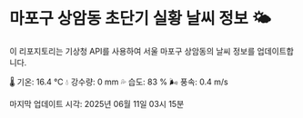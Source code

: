 
# 마포구 상암동 초단기 실황 날씨 정보 🌤️

이 리포지토리는 기상청 API를 사용하여 서울 마포구 상암동의 날씨 정보를 업데이트합니다. 

🌡️ 기온: 16.4 ℃
💧 강수량: 0 mm
💦 습도: 83 %
🌬️ 풍속: 0.4 m/s

마지막 업데이트 시각: 2025년 06월 11일 03시 15분    
